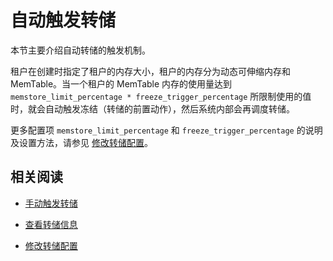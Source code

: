 # 自动触发转储

本节主要介绍自动转储的触发机制。

租户在创建时指定了租户的内存大小，租户的内存分为动态可伸缩内存和 MemTable。当一个租户的 MemTable 内存的使用量达到 `memstore_limit_percentage * freeze_trigger_percentage` 所限制使用的值时，就会自动触发冻结（转储的前置动作），然后系统内部会再调度转储。

更多配置项 `memstore_limit_percentage` 和 `freeze_trigger_percentage` 的说明及设置方法，请参见 [修改转储配置](../100.minor-compaction-management/500.modify-minor-compaction-configurations.md)。

## 相关阅读

* [手动触发转储](../100.minor-compaction-management/300.manually-trigger-a-minor-compaction.md)

* [查看转储信息](../100.minor-compaction-management/400.view-minor-compaction-information.md)

* [修改转储配置](../100.minor-compaction-management/500.modify-minor-compaction-configurations.md)
